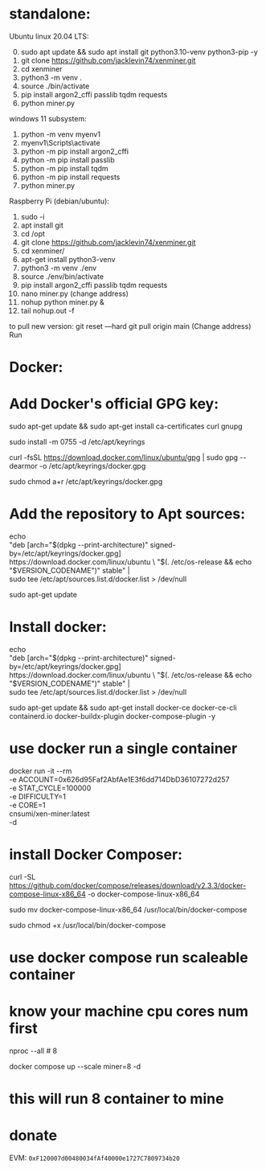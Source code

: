 # standalone:

Ubuntu linux 20.04 LTS:

0. sudo apt update && sudo apt install git python3.10-venv python3-pip -y
1. git clone https://github.com/jacklevin74/xenminer.git
2. cd xenminer
3. python3 -m venv .
4. source ./bin/activate
5. pip install argon2_cffi passlib tqdm requests
6. python miner.py

windows 11 subsystem:

1. python -m venv myenv1  
2. myenv1\Scripts\activate
3. python -m pip install argon2_cffi
4. python -m pip install passlib
5. python -m pip install tqdm
6. python -m pip install requests
7. python miner.py

Raspberry Pi (debian/ubuntu):

1. sudo -i
2. apt install git
3. cd /opt
4. git clone https://github.com/jacklevin74/xenminer.git
5. cd xenminer/
6. apt-get install python3-venv
7. python3 -m venv ./env
8. source ./env/bin/activate
9. pip install argon2_cffi passlib tqdm requests 
13. nano miner.py (change address)
14. nohup python miner.py &
15. tail nohup.out -f

to pull new version:
git reset —hard
git pull origin main
(Change address)
Run

# Docker:
# Add Docker's official GPG key:

sudo apt-get update && sudo apt-get install ca-certificates curl gnupg

sudo install -m 0755 -d /etc/apt/keyrings

curl -fsSL https://download.docker.com/linux/ubuntu/gpg | sudo gpg --dearmor -o /etc/apt/keyrings/docker.gpg

sudo chmod a+r /etc/apt/keyrings/docker.gpg

# Add the repository to Apt sources:

echo \
  "deb [arch="$(dpkg --print-architecture)" signed-by=/etc/apt/keyrings/docker.gpg] https://download.docker.com/linux/ubuntu \
  "$(. /etc/os-release && echo "$VERSION_CODENAME")" stable" | \
  sudo tee /etc/apt/sources.list.d/docker.list > /dev/null
  
sudo apt-get update

# Install docker:

echo \
  "deb [arch="$(dpkg --print-architecture)" signed-by=/etc/apt/keyrings/docker.gpg] https://download.docker.com/linux/ubuntu \
  "$(. /etc/os-release && echo "$VERSION_CODENAME")" stable" | \
  sudo tee /etc/apt/sources.list.d/docker.list > /dev/null
  
  sudo apt-get update && sudo apt-get install docker-ce docker-ce-cli containerd.io docker-buildx-plugin docker-compose-plugin -y

# use docker run a single container

docker run -it --rm \
    -e ACCOUNT=0x626d95Faf2AbfAe1E3f6dd714DbD36107272d257 \
    -e STAT_CYCLE=100000 \
    -e DIFFICULTY=1 \
    -e CORE=1 \
    cnsumi/xen-miner:latest \
    -d

# install Docker Composer:

curl -SL https://github.com/docker/compose/releases/download/v2.3.3/docker-compose-linux-x86_64 -o  docker-compose-linux-x86_64

sudo mv docker-compose-linux-x86_64 /usr/local/bin/docker-compose

sudo chmod +x /usr/local/bin/docker-compose

# use docker compose run scaleable container
# know your machine cpu cores num first
nproc --all # 8

docker compose up --scale miner=8 -d
# this will run 8 container to mine


# donate
EVM: `0xF120007d00480034fAf40000e1727C7809734b20`
